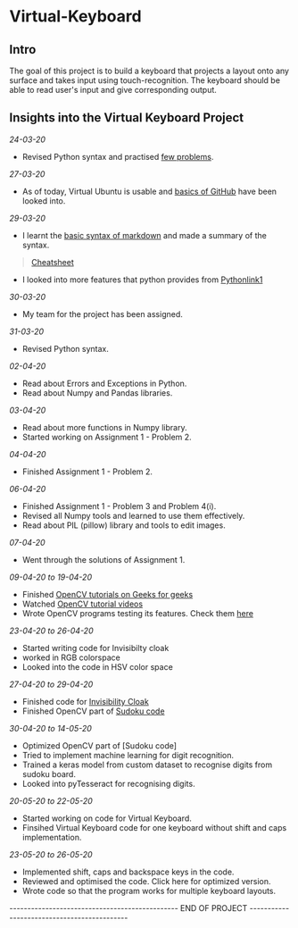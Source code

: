 # Virtual-Keyboard

## Intro

The goal of this project is to build a keyboard that projects a layout onto any surface and takes input using touch-recognition.
The keyboard should be able to read user's input and give corresponding output.

## Insights into the Virtual Keyboard Project

*24-03-20*
+ Revised Python syntax and practised [few problems](https://www.codechef.com/users/sudhansh6).

*27-03-20*
+ As of today, Virtual Ubuntu is usable and [basics of GitHub](https://guides.github.com/activities/hello-world/) have been looked into.

*29-03-20*
+ I learnt the [basic syntax of markdown](https://www.markdownguide.org) and made a summary of the syntax.
>[Cheatsheet](https://github.com/Sudhansh6/Virtual-Keyboard/blob/master/Markdown%20syntax%20cheatsheet.md)
+ I looked into more features that python provides from [Pythonlink1](https://docs.python.org/3/tutorial/introduction.html) 

*30-03-20*
+ My team for the project has been assigned.

*31-03-20*
+ Revised Python syntax.

*02-04-20*
+ Read about Errors and Exceptions in Python.
+ Read about Numpy and Pandas libraries.

*03-04-20*
+ Read about more functions in Numpy library.
+ Started working on Assignment 1 - Problem 2.

*04-04-20*
+ Finished Assignment 1 - Problem 2.

*06-04-20*
+ Finished Assignment 1 - Problem 3 and Problem 4(i).
+ Revised all Numpy tools and learned to use them effectively.
+ Read about PIL (pillow) library and tools to edit images.

*07-04-20*
+ Went through the solutions of Assignment 1.

*09-04-20 to 19-04-20*
+ Finished [OpenCV tutorials on Geeks for geeks](https://www.geeksforgeeks.org/opencv-python-tutorial/)
+ Watched [OpenCV tutorial videos](https://www.youtube.com/watch?v=kdLM6AOd2vc&list=PLS1QulWo1RIa7D1O6skqDQ-JZ1GGHKK-K)
+ Wrote OpenCV programs testing its features. Check them [here](https://github.com/Sudhansh6/Virtual-Keyboard/tree/master/OpenCV)

*23-04-20 to 26-04-20*
+ Started writing code for Invisibilty cloak
+ worked in RGB colorspace
+ Looked into the code in HSV color space

*27-04-20 to 29-04-20*
+ Finished code for [Invisibility Cloak](https://github.com/Sudhansh6/Virtual-Keyboard/blob/master/cloak.py)
+ Finished OpenCV part of [Sudoku code](https://github.com/Sudhansh6/Virtual-Keyboard/blob/master/sudoku.py)

*30-04-20 to 14-05-20*
+ Optimized OpenCV part of [Sudoku code]
+ Tried to implement machine learning for digit recognition.
+ Trained a keras model from custom dataset to recognise digits from sudoku board.
+ Looked into pyTesseract for recognising digits.

*20-05-20 to 22-05-20*
+ Started working on code for Virtual Keyboard.
+ Finsihed Virtual Keyboard code for one keyboard without shift and caps implementation.

*23-05-20 to 26-05-20*
+ Implemented shift, caps and backspace keys in the code.
+ Reviewed and optimised the code. Click here for optimized version.
+ Wrote code so that the program works for multiple keyboard layouts.

----------------------------------------------- END OF PROJECT --------------------------------------------

